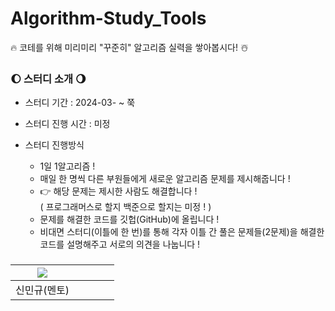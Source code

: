 # Algorithm-Study_Tools

🔥 코테를 위해 미리미리 "꾸준히" 알고리즘 실력을 쌓아봅시다! ☃️

### 🌔 스터디 소개 🌖
* 스터디 기간 : 2024-03- ~ 쭉

* 스터디 진행 시간 : 미정

* 스터디 진행방식
  * 1일 1알고리즘 !
  * 매일 한 명씩 다른 부원들에게 새로운 알고리즘 문제를 제시해줍니다 ! <br>
  * 👉 해당 문제는 제시한 사람도 해결합니다 ! <br>
( 프로그래머스로 할지 백준으로 할지는 미정 ! ) <br>
  * 문제를 해결한 코드를 깃헙(GitHub)에 올립니다 !
  * 비대면 스터디(이틀에 한 번)를 통해 각자 이틀 간 풀은 문제들(2문제)을 해결한 코드를 설명해주고 서로의 의견을 나눕니다 !

### 
| [<img src="https://github.com/UykM.png">](https://github.com/UykM) | | | | |
|:---:|:---:|:---:|:---:|:---:
신민규(멘토)| | | |
